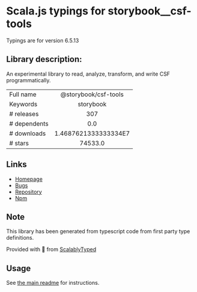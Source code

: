 
# Scala.js typings for storybook__csf-tools

Typings are for version 6.5.13

## Library description:
An experimental library to read, analyze, transform, and write CSF programmatically.

|                    |                 |
| ------------------ | :-------------: |
| Full name          | @storybook/csf-tools |
| Keywords           | storybook |
| # releases         | 307 |
| # dependents       | 0.0 |
| # downloads        | 1.4687621333333334E7 |
| # stars            | 74533.0 |

## Links
- [Homepage](https://github.com/storybookjs/storybook/tree/main/lib/csf-tools)
- [Bugs](https://github.com/storybookjs/storybook/issues)
- [Repository](https://github.com/storybookjs/storybook)
- [Npm](https://www.npmjs.com/package/%40storybook%2Fcsf-tools)
    


## Note
This library has been generated from typescript code from first party type definitions.

Provided with :purple_heart: from [ScalablyTyped](https://github.com/oyvindberg/ScalablyTyped)

## Usage
See [the main readme](../../readme.md) for instructions.


